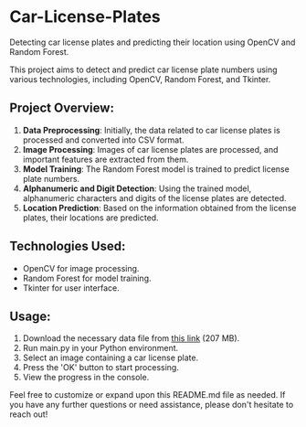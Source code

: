 # Car-License-Plates
Detecting car license plates and predicting their location using OpenCV and Random Forest.

This project aims to detect and predict car license plate numbers using various technologies, including OpenCV, Random Forest, and Tkinter.

## Project Overview:

1. **Data Preprocessing**: Initially, the data related to car license plates is processed and converted into CSV format.
2. **Image Processing**: Images of car license plates are processed, and important features are extracted from them.
3. **Model Training**: The Random Forest model is trained to predict license plate numbers.
4. **Alphanumeric and Digit Detection**: Using the trained model, alphanumeric characters and digits of the license plates are detected.
5. **Location Prediction**: Based on the information obtained from the license plates, their locations are predicted.

## Technologies Used:

- OpenCV for image processing.
- Random Forest for model training.
- Tkinter for user interface.

## Usage:

1. Download the necessary data file from [this link](https://www.dropbox.com/scl/fi/4wxtzmgcm7yi66zge554u/complete_digits_data.csv?rlkey=jmje04sp07kyvc2h41t9bk1d5&st=j7i8id5r&dl=1) (207 MB).
2. Run main.py in your Python environment.
3. Select an image containing a car license plate.
4. Press the 'OK' button to start processing.
5. View the progress in the console.

Feel free to customize or expand upon this README.md file as needed. If you have any further questions or need assistance, please don't hesitate to reach out!

